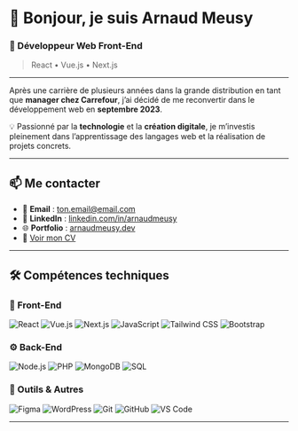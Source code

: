 # 👋 Bonjour, je suis Arnaud Meusy

### 🎯 Développeur Web Front-End  
> React • Vue.js • Next.js

---

Après une carrière de plusieurs années dans la grande distribution en tant que **manager chez Carrefour**, j’ai décidé de me reconvertir dans le développement web en **septembre 2023**.

💡 Passionné par la **technologie** et la **création digitale**, je m’investis pleinement dans l’apprentissage des langages web et la réalisation de projets concrets.

---

## 📫 Me contacter

- 📧 **Email** : [ton.email@email.com](mailto:ton.email@email.com)
- 💼 **LinkedIn** : [linkedin.com/in/arnaudmeusy](https://linkedin.com/in/arnaudmeusy)
- 🌐 **Portfolio** : [arnaudmeusy.dev](https://arnaudmeusy.dev)
- 📄 [Voir mon CV](https://tonlienverscv.com)

---

## 🛠️ Compétences techniques

### 🚀 Front-End

![React](https://img.shields.io/badge/React-20232A?style=for-the-badge&logo=react&logoColor=61DAFB)
![Vue.js](https://img.shields.io/badge/Vue.js-35495E?style=for-the-badge&logo=vue.js&logoColor=4FC08D)
![Next.js](https://img.shields.io/badge/Next.js-000000?style=for-the-badge&logo=next.js&logoColor=white)
![JavaScript](https://img.shields.io/badge/JavaScript-F7DF1E?style=for-the-badge&logo=javascript&logoColor=black)
![Tailwind CSS](https://img.shields.io/badge/TailwindCSS-06B6D4?style=for-the-badge&logo=tailwindcss&logoColor=white)
![Bootstrap](https://img.shields.io/badge/Bootstrap-563D7C?style=for-the-badge&logo=bootstrap&logoColor=white)

### ⚙️ Back-End

![Node.js](https://img.shields.io/badge/Node.js-339933?style=for-the-badge&logo=nodedotjs&logoColor=white)
![PHP](https://img.shields.io/badge/PHP-777BB4?style=for-the-badge&logo=php&logoColor=white)
![MongoDB](https://img.shields.io/badge/MongoDB-4EA94B?style=for-the-badge&logo=mongodb&logoColor=white)
![SQL](https://img.shields.io/badge/SQL-4479A1?style=for-the-badge&logo=postgresql&logoColor=white)

### 🧰 Outils & Autres

![Figma](https://img.shields.io/badge/Figma-F24E1E?style=for-the-badge&logo=figma&logoColor=white)
![WordPress](https://img.shields.io/badge/WordPress-21759B?style=for-the-badge&logo=wordpress&logoColor=white)
![Git](https://img.shields.io/badge/Git-F05032?style=for-the-badge&logo=git&logoColor=white)
![GitHub](https://img.shields.io/badge/GitHub-181717?style=for-the-badge&logo=github&logoColor=white)
![VS Code](https://img.shields.io/badge/VSCode-007ACC?style=for-the-badge&logo=visualstudiocode&logoColor=white)

---
